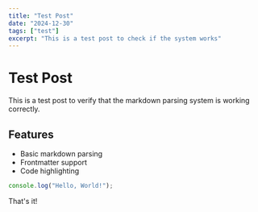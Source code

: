 ```yaml
---
title: "Test Post"
date: "2024-12-30"
tags: ["test"]
excerpt: "This is a test post to check if the system works"
---
```


# Test Post

This is a test post to verify that the markdown parsing system is working correctly.

## Features

- Basic markdown parsing
- Frontmatter support
- Code highlighting

```javascript
console.log("Hello, World!");
```

That's it!